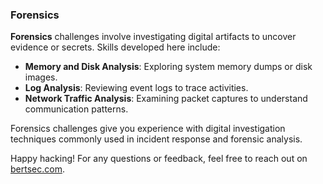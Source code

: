 ### Forensics

**Forensics** challenges involve investigating digital artifacts to uncover evidence or secrets. Skills developed here include:

- **Memory and Disk Analysis**: Exploring system memory dumps or disk images.
- **Log Analysis**: Reviewing event logs to trace activities.
- **Network Traffic Analysis**: Examining packet captures to understand communication patterns.

Forensics challenges give you experience with digital investigation techniques commonly used in incident response and forensic analysis.

Happy hacking! For any questions or feedback, feel free to reach out on [bertsec.com](https://bertsec.com).